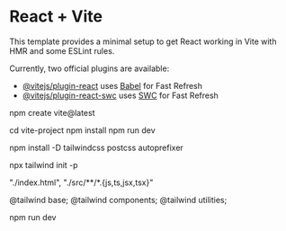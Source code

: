 # React + Vite

This template provides a minimal setup to get React working in Vite with HMR and some ESLint rules.

Currently, two official plugins are available:

- [@vitejs/plugin-react](https://github.com/vitejs/vite-plugin-react/blob/main/packages/plugin-react/README.md) uses [Babel](https://babeljs.io/) for Fast Refresh
- [@vitejs/plugin-react-swc](https://github.com/vitejs/vite-plugin-react-swc) uses [SWC](https://swc.rs/) for Fast Refresh


npm create vite@latest

cd vite-project
npm install 
npm run dev

npm install -D tailwindcss postcss autoprefixer

npx tailwind init -p

"./index.html", "./src/**/*.{js,ts,jsx,tsx}"

@tailwind base;
@tailwind components;
@tailwind utilities;

npm run dev
